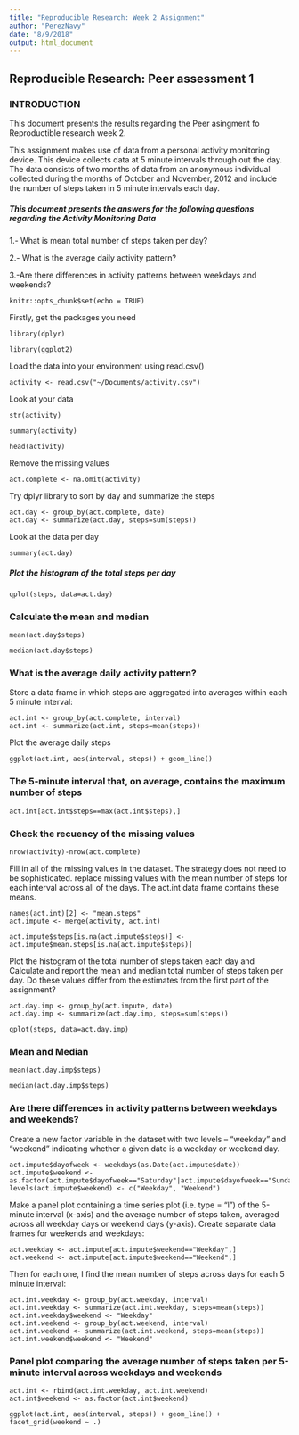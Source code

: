 ```yaml
---
title: "Reproducible Research: Week 2 Assignment"
author: "PerezNavy"
date: "8/9/2018"
output: html_document
---
```


## Reproducible Research: Peer assessment 1

### INTRODUCTION
This document presents the results regarding the Peer asingment fo Reproductible research week 2.

This assignment makes use of data from a personal activity monitoring device. This device collects data at 5 minute intervals through out the day. The data consists of two months of data from an anonymous individual collected during the months of October and November, 2012 and include the number of steps taken in 5 minute intervals each day.

##### This document presents the answers for the following questions regarding the Activity Monitoring Data

1.- What is mean total number of steps taken per day?

2.- What is the average daily activity pattern?

3.-Are there differences in activity patterns between weekdays and weekends?

```{r setup, include=FALSE}
knitr::opts_chunk$set(echo = TRUE)
```

Firstly, get the packages you need

```{R}
library(dplyr)
```

```{R}
library(ggplot2)
```

Load the data into your environment using read.csv()

```{R }
activity <- read.csv("~/Documents/activity.csv")
```

Look at your data

```{R }
str(activity)
```


```{R }
summary(activity)
```

```{R }
head(activity)
```

Remove the missing values

```{R }
act.complete <- na.omit(activity)
```

Try dplyr library to sort by day and summarize the steps

```{R }
act.day <- group_by(act.complete, date)
act.day <- summarize(act.day, steps=sum(steps))
```

Look at the data per day

```{R }
summary(act.day)
```

##### Plot the histogram of the total steps per day

```{R include=FALSE}
qplot(steps, data=act.day)
```

### Calculate the mean and median

```{R }
mean(act.day$steps)
```

```{R }
median(act.day$steps)
```

### What is the average daily activity pattern?

Store a data frame in which steps are aggregated into averages within each 5 minute interval:

```{R }
act.int <- group_by(act.complete, interval)
act.int <- summarize(act.int, steps=mean(steps))
```

Plot the average daily steps

```{R include=FALSE}
ggplot(act.int, aes(interval, steps)) + geom_line()
```

### The 5-minute interval that, on average, contains the maximum number of steps

```{R }
act.int[act.int$steps==max(act.int$steps),]
```

### Check the recuency of the missing values

```{R }
nrow(activity)-nrow(act.complete)
```

Fill in all of the missing values in the dataset. The strategy does not need to be sophisticated.
replace missing values with the mean number of steps for each interval across all of the days. The act.int data frame contains these means.

```{R }
names(act.int)[2] <- "mean.steps"
act.impute <- merge(activity, act.int)
```

```{R }
act.impute$steps[is.na(act.impute$steps)] <- act.impute$mean.steps[is.na(act.impute$steps)]
```

Plot the histogram of the total number of steps taken each day and Calculate and report the mean and median total number of steps taken per day. Do these values differ from the estimates from the first part of the assignment?

```{R }
act.day.imp <- group_by(act.impute, date)
act.day.imp <- summarize(act.day.imp, steps=sum(steps))
```

```{R include=FALSE}
qplot(steps, data=act.day.imp)
```

### Mean and Median

```{R }
mean(act.day.imp$steps)
```

```{R }
median(act.day.imp$steps)
```

### Are there differences in activity patterns between weekdays and weekends?

Create a new factor variable in the dataset with two levels – “weekday” and “weekend” indicating whether a given date is a weekday or weekend day.

```{R }
act.impute$dayofweek <- weekdays(as.Date(act.impute$date))
act.impute$weekend <-as.factor(act.impute$dayofweek=="Saturday"|act.impute$dayofweek=="Sunday")
levels(act.impute$weekend) <- c("Weekday", "Weekend")
```

Make a panel plot containing a time series plot (i.e. type = “l”) of the 5-minute interval (x-axis) and the average number of steps taken, averaged across all weekday days or weekend days (y-axis).
Create separate data frames for weekends and weekdays:

```{R }
act.weekday <- act.impute[act.impute$weekend=="Weekday",]
act.weekend <- act.impute[act.impute$weekend=="Weekend",]
```

Then for each one, I find the mean number of steps across days for each 5 minute interval:

```{R }
act.int.weekday <- group_by(act.weekday, interval)
act.int.weekday <- summarize(act.int.weekday, steps=mean(steps))
act.int.weekday$weekend <- "Weekday"
act.int.weekend <- group_by(act.weekend, interval)
act.int.weekend <- summarize(act.int.weekend, steps=mean(steps))
act.int.weekend$weekend <- "Weekend"
```

### Panel plot comparing the average number of steps taken per 5-minute interval across weekdays and weekends


```{R }
act.int <- rbind(act.int.weekday, act.int.weekend)
act.int$weekend <- as.factor(act.int$weekend)
```

```{R include=FALSE}
ggplot(act.int, aes(interval, steps)) + geom_line() + facet_grid(weekend ~ .)
```
